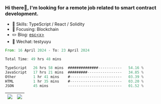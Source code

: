 ### Hi there👋, I'm looking for a remote job related to smart contract development.


- 🔨 Skills: TypeScript / React / Solidity
- 🎯 Focusing: Blockchain
- ✏️ Blog: [esc\<x\>](https://escx.github.io)
- 💬 Wechat: testyuyu


<!--START_SECTION:waka-->

```rust
From: 16 April 2024 - To: 23 April 2024

Total Time: 49 hrs 48 mins

TypeScript   26 hrs 58 mins  ##############-----------   54.16 %
JavaScript   17 hrs 21 mins  #########----------------   34.85 %
Other        1 hr 41 mins    #------------------------   03.39 %
HTML         1 hr 35 mins    #------------------------   03.20 %
JSON         45 mins         -------------------------   01.52 %
```

<!--END_SECTION:waka-->


| <img align="center" src="https://github-readme-stats.vercel.app/api/?username=escX&show_icons=true&theme=buefy&hide_border=true&card_width=500" /> | <img align="center" src="https://github-readme-stats.vercel.app/api/top-langs/?username=escX&layout=compact&theme=buefy&hide_border=true&card_width=500" /> |
| ------------- | ------------- |
